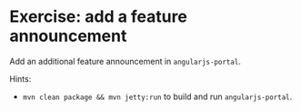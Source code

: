 # Exercise: add a feature announcement

Add an additional feature announcement in `angularjs-portal`.


Hints:

* `mvn clean package && mvn jetty:run` to build and run `angularjs-portal`.
